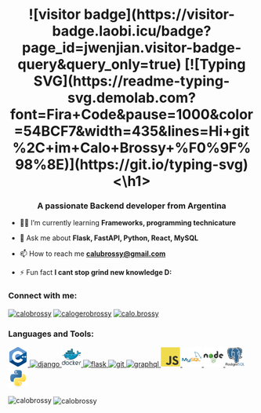 <h1 align="center"> ![visitor badge](https://visitor-badge.laobi.icu/badge?page_id=jwenjian.visitor-badge-query&query_only=true)
[![Typing SVG](https://readme-typing-svg.demolab.com?font=Fira+Code&pause=1000&color=54BCF7&width=435&lines=Hi+git%2C+im+Calo+Brossy+%F0%9F%98%8E)](https://git.io/typing-svg)
   <\h1>
<h3 align="center">A passionate Backend developer from Argentina</h3>
 

- 🧑‍🎓 I’m currently learning **Frameworks, programming technicature**

- 💬 Ask me about **Flask, FastAPI, Python, React, MySQL**

- 📫 How to reach me **calubrossy@gmail.com**

- ⚡ Fun fact **I cant stop grind new knowledge D:**

<h3 align="left">Connect with me:</h3>
<p align="left">
<a href="https://twitter.com/calobrossy" target="blank"><img align="center" src="https://raw.githubusercontent.com/rahuldkjain/github-profile-readme-generator/master/src/images/icons/Social/twitter.svg" alt="calobrossy" height="30" width="40" /></a>
<a href="https://linkedin.com/in/calogerobrossy" target="blank"><img align="center" src="https://raw.githubusercontent.com/rahuldkjain/github-profile-readme-generator/master/src/images/icons/Social/linked-in-alt.svg" alt="calogerobrossy" height="30" width="40" /></a>
<a href="https://instagram.com/calo.brossy" target="blank"><img align="center" src="https://raw.githubusercontent.com/rahuldkjain/github-profile-readme-generator/master/src/images/icons/Social/instagram.svg" alt="calo.brossy" height="30" width="40" /></a>
</p>

<h3 align="left">Languages and Tools:</h3>
<p align="left"> <a href="https://www.w3schools.com/cpp/" target="_blank" rel="noreferrer"> <img src="https://raw.githubusercontent.com/devicons/devicon/master/icons/cplusplus/cplusplus-original.svg" alt="cplusplus" width="40" height="40"/> </a> <a href="https://www.djangoproject.com/" target="_blank" rel="noreferrer"> <img src="https://cdn.worldvectorlogo.com/logos/django.svg" alt="django" width="40" height="40"/> </a> <a href="https://www.docker.com/" target="_blank" rel="noreferrer"> <img src="https://raw.githubusercontent.com/devicons/devicon/master/icons/docker/docker-original-wordmark.svg" alt="docker" width="40" height="40"/> </a> <a href="https://flask.palletsprojects.com/" target="_blank" rel="noreferrer"> <img src="https://www.vectorlogo.zone/logos/pocoo_flask/pocoo_flask-icon.svg" alt="flask" width="40" height="40"/> </a> <a href="https://git-scm.com/" target="_blank" rel="noreferrer"> <img src="https://www.vectorlogo.zone/logos/git-scm/git-scm-icon.svg" alt="git" width="40" height="40"/> </a> <a href="https://graphql.org" target="_blank" rel="noreferrer"> <img src="https://www.vectorlogo.zone/logos/graphql/graphql-icon.svg" alt="graphql" width="40" height="40"/> </a> <a href="https://developer.mozilla.org/en-US/docs/Web/JavaScript" target="_blank" rel="noreferrer"> <img src="https://raw.githubusercontent.com/devicons/devicon/master/icons/javascript/javascript-original.svg" alt="javascript" width="40" height="40"/> </a> <a href="https://www.mysql.com/" target="_blank" rel="noreferrer"> <img src="https://raw.githubusercontent.com/devicons/devicon/master/icons/mysql/mysql-original-wordmark.svg" alt="mysql" width="40" height="40"/> </a> <a href="https://nodejs.org" target="_blank" rel="noreferrer"> <img src="https://raw.githubusercontent.com/devicons/devicon/master/icons/nodejs/nodejs-original-wordmark.svg" alt="nodejs" width="40" height="40"/> </a> <a href="https://www.postgresql.org" target="_blank" rel="noreferrer"> <img src="https://raw.githubusercontent.com/devicons/devicon/master/icons/postgresql/postgresql-original-wordmark.svg" alt="postgresql" width="40" height="40"/> </a> <a href="https://www.python.org" target="_blank" rel="noreferrer"> <img src="https://raw.githubusercontent.com/devicons/devicon/master/icons/python/python-original.svg" alt="python" width="40" height="40"/> </a> </p>

<p><img align="left" src="https://github-readme-stats.vercel.app/api/top-langs?username=calobrossy&show_icons=true&theme=synthwave&locale=en&layout=compact" alt="calobrossy" /></p>

<p>&nbsp;<img align="center" src="https://github-readme-stats.vercel.app/api?username=calobrossy&show_icons=true&locale=en" alt="calobrossy" /></p>
